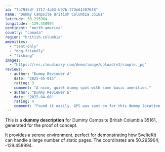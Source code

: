 ```yaml
---
id: "7a7935df-1717-4a03-b97b-773e613076f8"
name: "Dummy Campsite British Columbia 35161"
latitude: 50.295964
longitude: -129.458994
continent: "north-america"
country: "canada"
region: "british-columbia"
amenities:
  - "tent-only"
  - "dog-friendly"
  - "fishing"
images:
  - "https://res.cloudinary.com/demo/image/upload/v1/sample.jpg"
reviews:
  - author: "Dummy Reviewer A"
    date: "2025-05-015"
    rating: 3
    comment: "A nice, quiet dummy spot with some basic amenities."
  - author: "Dummy Reviewer B"
    date: "2025-04-08"
    rating: 4
    comment: "Found it easily. GPS was spot on for this dummy location."
---
```


This is a **dummy description** for Dummy Campsite British Columbia 35161, generated for the proof of concept.

It provides a serene environment, perfect for demonstrating how SvelteKit can handle a large number of static pages. The coordinates are 50.295964, -129.458994.
